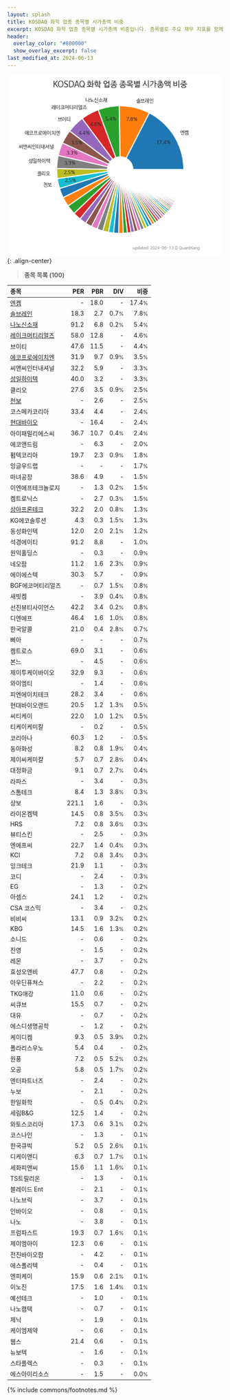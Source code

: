 ```yaml
---
layout: splash
title: KOSDAQ 화학 업종 종목별 시가총액 비중
excerpt: KOSDAQ 화학 업종 종목별 시가총액 비중입니다. 종목별로 주요 재무 지표를 함께 표시합니다.
header:
  overlay_color: "#800000"
  show_overlay_excerpt: false
last_modified_at: 2024-06-13
---
```



![KOSDAQ 화학 업종 종목별 시가총액 비중](/stats/sector/images/kosdaq_업종_화학_종목.png){: .align-center}


> **종목 목록 (100)**<a id="list"></a>

| **종목** | **PER** | **PBR** | **DIV** | **비중** |
| :------- | ------: | ------: | ------: | -------: |
| [엔켐](/348370/) | - | 18.0 | - | 17.4<small>%</small> |
| [솔브레인](/357780/) | 18.3 | 2.7 | 0.7<small>%</small> | 7.8<small>%</small> |
| [나노신소재](/121600/) | 91.2 | 6.8 | 0.2<small>%</small> | 5.4<small>%</small> |
| [레이크머티리얼즈](/281740/) | 58.0 | 12.8 | - | 4.6<small>%</small> |
| 브이티 | 47.6 | 11.5 | - | 4.4<small>%</small> |
| [에코프로에이치엔](/383310/) | 31.9 | 9.7 | 0.9<small>%</small> | 3.5<small>%</small> |
| 씨앤씨인터내셔널 | 32.2 | 5.9 | - | 3.3<small>%</small> |
| [성일하이텍](/365340/) | 40.0 | 3.2 | - | 3.3<small>%</small> |
| 클리오 | 27.6 | 3.5 | 0.9<small>%</small> | 2.5<small>%</small> |
| [천보](/278280/) | - | 2.6 | - | 2.5<small>%</small> |
| 코스메카코리아 | 33.4 | 4.4 | - | 2.4<small>%</small> |
| [현대바이오](/048410/) | - | 16.4 | - | 2.4<small>%</small> |
| 아이패밀리에스씨 | 36.7 | 10.7 | 0.4<small>%</small> | 2.4<small>%</small> |
| 에코앤드림 | - | 6.3 | - | 2.0<small>%</small> |
| 펌텍코리아 | 19.7 | 2.3 | 0.9<small>%</small> | 1.8<small>%</small> |
| 잉글우드랩 | - | - | - | 1.7<small>%</small> |
| 마녀공장 | 38.6 | 4.9 | - | 1.5<small>%</small> |
| 이엔에프테크놀로지 | - | 1.3 | 0.2<small>%</small> | 1.5<small>%</small> |
| 켐트로닉스 | - | 2.7 | 0.3<small>%</small> | 1.5<small>%</small> |
| [상아프론테크](/089980/) | 32.2 | 2.0 | 0.8<small>%</small> | 1.3<small>%</small> |
| KG에코솔루션 | 4.3 | 0.3 | 1.5<small>%</small> | 1.3<small>%</small> |
| 동성화인텍 | 12.0 | 2.0 | 2.1<small>%</small> | 1.2<small>%</small> |
| 석경에이티 | 91.2 | 8.8 | - | 1.0<small>%</small> |
| 원익홀딩스 | - | 0.3 | - | 0.9<small>%</small> |
| 네오팜 | 11.2 | 1.6 | 2.3<small>%</small> | 0.9<small>%</small> |
| 에이에스텍 | 30.3 | 5.7 | - | 0.9<small>%</small> |
| BGF에코머티리얼즈 | - | 0.7 | 1.5<small>%</small> | 0.8<small>%</small> |
| 새빗켐 | - | 3.9 | 0.4<small>%</small> | 0.8<small>%</small> |
| 선진뷰티사이언스 | 42.2 | 3.4 | 0.2<small>%</small> | 0.8<small>%</small> |
| 디엔에프 | 46.4 | 1.6 | 1.0<small>%</small> | 0.8<small>%</small> |
| 한국알콜 | 21.0 | 0.4 | 2.8<small>%</small> | 0.7<small>%</small> |
| 삐아 | - | - | - | 0.7<small>%</small> |
| 켐트로스 | 69.0 | 3.1 | - | 0.6<small>%</small> |
| 본느 | - | 4.5 | - | 0.6<small>%</small> |
| 제이투케이바이오 | 32.9 | 9.3 | - | 0.6<small>%</small> |
| 와이엠티 | - | 1.4 | - | 0.6<small>%</small> |
| 피엔에이치테크 | 28.2 | 3.4 | - | 0.6<small>%</small> |
| 현대바이오랜드 | 20.5 | 1.2 | 1.3<small>%</small> | 0.5<small>%</small> |
| 씨티케이 | 22.0 | 1.0 | 1.2<small>%</small> | 0.5<small>%</small> |
| 티케이케미칼 | - | 0.2 | - | 0.5<small>%</small> |
| 코리아나 | 60.3 | 1.2 | - | 0.5<small>%</small> |
| 동아화성 | 8.2 | 0.8 | 1.9<small>%</small> | 0.4<small>%</small> |
| 제이씨케미칼 | 5.7 | 0.7 | 2.8<small>%</small> | 0.4<small>%</small> |
| 대정화금 | 9.1 | 0.7 | 2.7<small>%</small> | 0.4<small>%</small> |
| 라파스 | - | 3.4 | - | 0.3<small>%</small> |
| 스톰테크 | 8.4 | 1.3 | 3.8<small>%</small> | 0.3<small>%</small> |
| 상보 | 221.1 | 1.6 | - | 0.3<small>%</small> |
| 라이온켐텍 | 14.5 | 0.8 | 3.5<small>%</small> | 0.3<small>%</small> |
| HRS | 7.2 | 0.8 | 3.6<small>%</small> | 0.3<small>%</small> |
| 뷰티스킨 | - | 2.5 | - | 0.3<small>%</small> |
| 엔에프씨 | 22.7 | 1.4 | 0.4<small>%</small> | 0.3<small>%</small> |
| KCI | 7.2 | 0.8 | 3.4<small>%</small> | 0.3<small>%</small> |
| 잉크테크 | 21.9 | 1.1 | - | 0.3<small>%</small> |
| 코디 | - | 2.4 | - | 0.3<small>%</small> |
| EG | - | 1.3 | - | 0.2<small>%</small> |
| 아셈스 | 24.1 | 1.2 | - | 0.2<small>%</small> |
| CSA 코스믹 | - | 3.4 | - | 0.2<small>%</small> |
| 비비씨 | 13.1 | 0.9 | 3.2<small>%</small> | 0.2<small>%</small> |
| KBG | 14.5 | 1.6 | 1.3<small>%</small> | 0.2<small>%</small> |
| 소니드 | - | 0.6 | - | 0.2<small>%</small> |
| 진영 | - | 1.5 | - | 0.2<small>%</small> |
| 레몬 | - | 3.7 | - | 0.2<small>%</small> |
| 효성오앤비 | 47.7 | 0.8 | - | 0.2<small>%</small> |
| 아우딘퓨쳐스 | - | 2.2 | - | 0.2<small>%</small> |
| TKG애강 | 11.0 | 0.6 | - | 0.2<small>%</small> |
| 씨큐브 | 15.5 | 0.7 | - | 0.2<small>%</small> |
| 대유 | - | 0.7 | - | 0.2<small>%</small> |
| 에스디생명공학 | - | 1.2 | - | 0.2<small>%</small> |
| 케이디켐 | 9.3 | 0.5 | 3.9<small>%</small> | 0.2<small>%</small> |
| 폴라리스우노 | 5.4 | 0.4 | - | 0.2<small>%</small> |
| 원풍 | 7.2 | 0.5 | 5.2<small>%</small> | 0.2<small>%</small> |
| 오공 | 5.8 | 0.5 | 1.7<small>%</small> | 0.2<small>%</small> |
| 엔터파트너즈 | - | 2.4 | - | 0.2<small>%</small> |
| 누보 | - | 2.1 | - | 0.2<small>%</small> |
| 한일화학 | - | 0.5 | 0.4<small>%</small> | 0.2<small>%</small> |
| 세림B&G | 12.5 | 1.4 | - | 0.2<small>%</small> |
| 와토스코리아 | 17.3 | 0.6 | 3.1<small>%</small> | 0.2<small>%</small> |
| 코스나인 | - | 1.3 | - | 0.1<small>%</small> |
| 한국큐빅 | 5.2 | 0.5 | 2.6<small>%</small> | 0.1<small>%</small> |
| 디케이앤디 | 6.3 | 0.7 | 1.7<small>%</small> | 0.1<small>%</small> |
| 세화피앤씨 | 15.6 | 1.1 | 1.6<small>%</small> | 0.1<small>%</small> |
| TS트릴리온 | - | 1.3 | - | 0.1<small>%</small> |
| 블레이드 Ent | - | 2.1 | - | 0.1<small>%</small> |
| 나노브릭 | - | 3.7 | - | 0.1<small>%</small> |
| 인바이오 | - | 0.8 | - | 0.1<small>%</small> |
| 나노 | - | 3.8 | - | 0.1<small>%</small> |
| 프럼파스트 | 19.3 | 0.7 | 1.6<small>%</small> | 0.1<small>%</small> |
| 제이엠아이 | 12.3 | 0.6 | - | 0.1<small>%</small> |
| 전진바이오팜 | - | 4.2 | - | 0.1<small>%</small> |
| 에스폴리텍 | - | 0.4 | - | 0.1<small>%</small> |
| 엔피케이 | 15.9 | 0.6 | 2.1<small>%</small> | 0.1<small>%</small> |
| 이노진 | 17.5 | 1.6 | 1.4<small>%</small> | 0.1<small>%</small> |
| 예선테크 | - | 1.0 | - | 0.1<small>%</small> |
| 나노캠텍 | - | 0.7 | - | 0.1<small>%</small> |
| 제닉 | - | 1.9 | - | 0.1<small>%</small> |
| 케이엠제약 | - | 0.6 | - | 0.1<small>%</small> |
| 웹스 | 21.4 | 0.6 | - | 0.1<small>%</small> |
| 뉴보텍 | - | 1.6 | - | 0.1<small>%</small> |
| 스타플렉스 | - | 0.3 | - | 0.1<small>%</small> |
| 에스아이리소스 | - | 1.5 | - | 0.0<small>%</small> |

{% include commons/footnotes.md %}